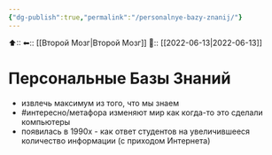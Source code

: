 ```yaml
---
{"dg-publish":true,"permalink":"/personalnye-bazy-znanij/"}
---
```



⬆:: 
⬅:: [[Второй Мозг\|Второй Мозг]]
📅:: [[2022-06-13\|2022-06-13]]

# Персональные Базы Знаний
- извлечь максимум из того, что мы знаем
- #интересно/метафора изменяют мир как когда-то это сделали компьютеры
- появилась в 1990х - как ответ студентов на увеличившееся количество информации (с приходом Интернета)
